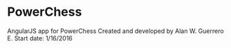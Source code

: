 # PowerChess
AngularJS app for PowerChess
Created and developed by Alan W. Guerrero E.
Start date: 1/16/2016
